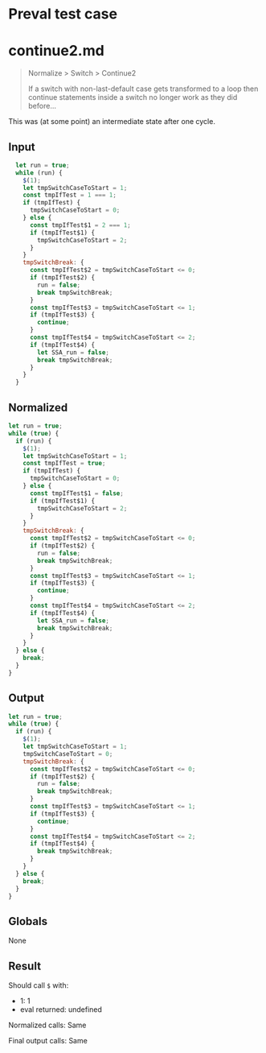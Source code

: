 # Preval test case

# continue2.md

> Normalize > Switch > Continue2
>
> If a switch with non-last-default case gets transformed to a loop then continue statements inside a switch no longer work as they did before...

This was (at some point) an intermediate state after one cycle.

## Input

`````js filename=intro
  let run = true;
  while (run) {
    $(1);
    let tmpSwitchCaseToStart = 1;
    const tmpIfTest = 1 === 1;
    if (tmpIfTest) {
      tmpSwitchCaseToStart = 0;
    } else {
      const tmpIfTest$1 = 2 === 1;
      if (tmpIfTest$1) {
        tmpSwitchCaseToStart = 2;
      }
    }
    tmpSwitchBreak: {
      const tmpIfTest$2 = tmpSwitchCaseToStart <= 0;
      if (tmpIfTest$2) {
        run = false;
        break tmpSwitchBreak;
      }
      const tmpIfTest$3 = tmpSwitchCaseToStart <= 1;
      if (tmpIfTest$3) {
        continue;
      }
      const tmpIfTest$4 = tmpSwitchCaseToStart <= 2;
      if (tmpIfTest$4) {
        let SSA_run = false;
        break tmpSwitchBreak;
      }
    }
  }
`````

## Normalized

`````js filename=intro
let run = true;
while (true) {
  if (run) {
    $(1);
    let tmpSwitchCaseToStart = 1;
    const tmpIfTest = true;
    if (tmpIfTest) {
      tmpSwitchCaseToStart = 0;
    } else {
      const tmpIfTest$1 = false;
      if (tmpIfTest$1) {
        tmpSwitchCaseToStart = 2;
      }
    }
    tmpSwitchBreak: {
      const tmpIfTest$2 = tmpSwitchCaseToStart <= 0;
      if (tmpIfTest$2) {
        run = false;
        break tmpSwitchBreak;
      }
      const tmpIfTest$3 = tmpSwitchCaseToStart <= 1;
      if (tmpIfTest$3) {
        continue;
      }
      const tmpIfTest$4 = tmpSwitchCaseToStart <= 2;
      if (tmpIfTest$4) {
        let SSA_run = false;
        break tmpSwitchBreak;
      }
    }
  } else {
    break;
  }
}
`````

## Output

`````js filename=intro
let run = true;
while (true) {
  if (run) {
    $(1);
    let tmpSwitchCaseToStart = 1;
    tmpSwitchCaseToStart = 0;
    tmpSwitchBreak: {
      const tmpIfTest$2 = tmpSwitchCaseToStart <= 0;
      if (tmpIfTest$2) {
        run = false;
        break tmpSwitchBreak;
      }
      const tmpIfTest$3 = tmpSwitchCaseToStart <= 1;
      if (tmpIfTest$3) {
        continue;
      }
      const tmpIfTest$4 = tmpSwitchCaseToStart <= 2;
      if (tmpIfTest$4) {
        break tmpSwitchBreak;
      }
    }
  } else {
    break;
  }
}
`````

## Globals

None

## Result

Should call `$` with:
 - 1: 1
 - eval returned: undefined

Normalized calls: Same

Final output calls: Same
